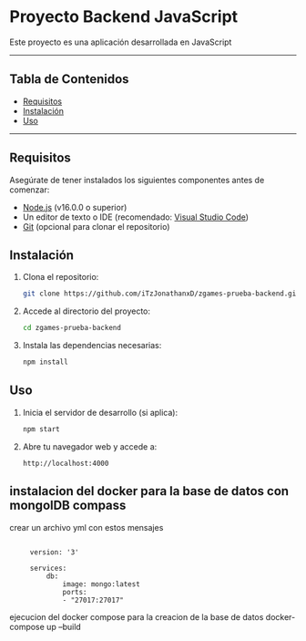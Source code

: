 # Proyecto Backend JavaScript

Este proyecto es una aplicación desarrollada en JavaScript 

---

## Tabla de Contenidos
- [Requisitos](#requisitos)
- [Instalación](#instalación)
- [Uso](#uso)

---

## Requisitos

Asegúrate de tener instalados los siguientes componentes antes de comenzar:

- [Node.js](https://nodejs.org/) (v16.0.0 o superior)
- Un editor de texto o IDE (recomendado: [Visual Studio Code](https://code.visualstudio.com/))
- [Git](https://git-scm.com/) (opcional para clonar el repositorio)

## Instalación

1. Clona el repositorio:
   ```bash
   git clone https://github.com/iTzJonathanxD/zgames-prueba-backend.git
   ```

2. Accede al directorio del proyecto:
   ```bash
   cd zgames-prueba-backend
   ```

3. Instala las dependencias necesarias:
   ```bash
   npm install
   ```

## Uso

1. Inicia el servidor de desarrollo (si aplica):
   ```bash
   npm start
   ```

2. Abre tu navegador web y accede a:
   ```
   http://localhost:4000
   ```
   

## instalacion del docker para la base de datos con mongolDB compass 

crear un archivo yml con estos mensajes
   ```

        version: '3'

        services:
            db:
                image: mongo:latest
                ports:
                - "27017:27017"

   ```

ejecucion del docker compose para la creacion de la base de datos
    docker-compose up –build
